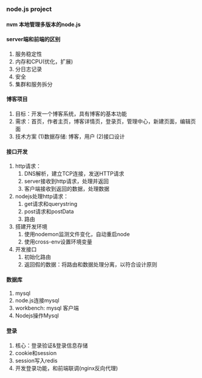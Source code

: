 ### node.js project 
#### nvm 本地管理多版本的node.js
#### server端和前端的区别
1. 服务稳定性
2. 内存和CPU(优化，扩展)
3. 分日志记录
4. 安全
5. 集群和服务拆分  
#### 博客项目
1. 目标：开发一个博客系统，具有博客的基本功能
2. 需求：首页，作者主页，博客详情页，登录页，管理中心，新建页面，编辑页面
3. 技术方案
    (1)数据存储: 博客，用户
    (2)接口设计
#### 接口开发
1. http请求：
    1. DNS解析，建立TCP连接，发送HTTP请求
    2. server接收到http请求，处理并返回
    3. 客户端接收到返回的数据，处理数据
2. nodejs处理http请求：
    1. get请求和querystring
    2. post请求和postData
    3. 路由
3. 搭建开发环境
   1. 使用nodemon监测文件变化，自动重启node
   2. 使用cross-env设置环境变量
4. 开发接口
   1. 初始化路由
   2. 返回假的数据：将路由和数据处理分离，以符合设计原则
#### 数据库
1. mysql
2. node.js连接mysql
3. workbench: mysql 客户端
4. Nodejs操作Mysql
#### 登录
1. 核心：登录验证&登录信息存储
2. cookie和session
3. session写入redis
4. 开发登录功能，和前端联调(nginx反向代理)